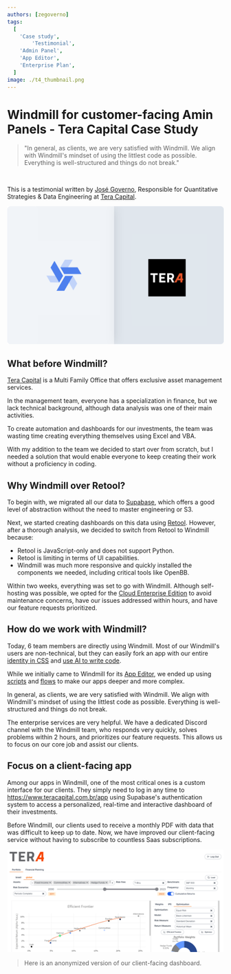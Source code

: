 ```yaml
---
authors: [zegoverno]
tags:
  [
    'Case study',
		'Testimonial',
    'Admin Panel',
    'App Editor',
    'Enterprise Plan',
  ]
image: ./t4_thumbnail.png
---
```


# Windmill for customer-facing Amin Panels - Tera Capital Case Study

> "In general, as clients, we are very satisfied with Windmill. We align with Windmill's mindset of using the littlest code as possible. Everything is well-structured and things do not break."

<br/>

This is a testimonial written by [José Governo](https://www.linkedin.com/in/jose-governo/), Responsible for Quantitative Strategies & Data Engineering at [Tera Capital](https://www.teracapital.com.br/).

![Tera Capital Case Study](./t4_use_case.png "Tera Capital Case Study")

## What before Windmill?

[Tera Capital](https://www.teracapital.com.br/) is a Multi Family Office that offers exclusive asset management services.

In the management team, everyone has a specialization in finance, but we lack technical background, although data analysis was one of their main activities.

To create automation and dashboards for our investments, the team was wasting time creating everything themselves using Excel and VBA.

With my addition to the team we decided to start over from scratch, but I needed a solution that would enable everyone to keep creating their work without a proficiency in coding.

## Why Windmill over Retool?

To begin with, we migrated all our data to [Supabase](https://supabase.com/), which offers a good level of abstraction without the need to master engineering or S3.

Next, we started creating dashboards on this data using <a href="https://retool.com/" rel="nofollow">Retool</a>. However, after a thorough analysis, we decided to switch from Retool to Windmill because:
- Retool is JavaScript-only and does not support Python.
- Retool is limiting in terms of UI capabilities.
- Windmill was much more responsive and quickly installed the components we needed, including critical tools like OpenBB.

Within two weeks, everything was set to go with Windmill. Although self-hosting was possible, we opted for the [Cloud Enterprise Edition](/pricing) to avoid maintenance concerns, have our issues addressed within hours, and have our feature requests prioritized.

## How do we work with Windmill?

Today, 6 team members are directly using Windmill. Most of our Windmill's users are non-technical, but they can easily fork an app with our entire [identity in CSS](/docs/apps/app_configuration-settings/app_styling) and [use AI to write code](/docs/core_concepts/ai_generation).

While we initially came to Windmill for its [App Editor](/docs/apps/app_editor), we ended up using [scripts](/docs/script_editor) and [flows](/docs/flows/flow_editor) to make our apps deeper and more complex.

In general, as clients, we are very satisfied with Windmill. We align with Windmill's mindset of using the littlest code as possible. Everything is well-structured and things do not break.

The enterprise services are very helpful. We have a dedicated Discord channel with the Windmill team, who responds very quickly, solves problems within 2 hours, and prioritizes our feature requests. This allows us to focus on our core job and assist our clients.

## Focus on a client-facing app

Among our apps in Windmill, one of the most critical ones is a custom interface for our clients. They simply need to log in any time to https://www.teracapital.com.br/app using Supabase's authentication system to access a personalized, real-time and interactive dashboard of their investments.

Before Windmill, our clients used to receive a monthly PDF with data that was difficult to keep up to date. Now, we have improved our client-facing service without having to subscribe to countless Saas subscriptions.

![T4 Client App](./t4_client_app.png "Client-facing app")
> Here is an anonymized version of our client-facing dashboard.